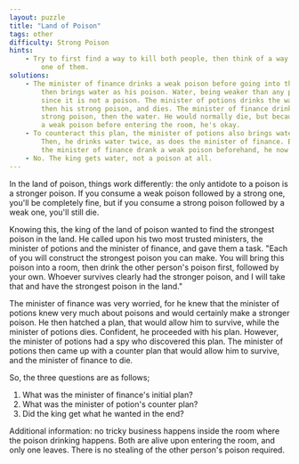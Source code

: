 ```yaml
---
layout: puzzle
title: "Land of Poison"
tags: other
difficulty: Strong Poison
hints:
    - Try to first find a way to kill both people, then think of a way to save
        one of them.
solutions:
    - The minister of finance drinks a weak poison before going into the room,
        then brings water as his poison. Water, being weaker than any poison,
        since it is not a poison. The minister of potions drinks the water,
        then his strong poison, and dies. The minister of finance drinks the
        strong poison, then the water. He would normally die, but because he drank
        a weak poison before entering the room, he's okay.
    - To counteract this plan, the minister of potions also brings water.
        Then, he drinks water twice, as does the minister of finance. But since
        the minister of finance drank a weak poison beforehand, he now dies.
    - No. The king gets water, not a poison at all.
---
```


In the land of poison, things work differently: the only antidote to a poison
is a stronger poison. If you consume a weak poison followed by a strong one,
you'll be completely fine, but if you consume a strong poison followed by a weak
one, you'll still die.

<!--more-->

Knowing this, the king of the land of poison wanted to find the strongest poison
in the land. He called upon his two most trusted ministers, the minister of potions
and the minister of finance, and gave them a task. "Each of you will construct
the strongest poison you can make. You will bring this poison into a room, then
drink the other person's poison first, followed by your own. Whoever survives
clearly had the stronger poison, and I will take that and have the strongest poison
in the land."

The minister of finance was very worried, for he knew that the minister of potions
knew very much about poisons and would certainly make a stronger poison. He then
hatched a plan, that would allow him to survive, while the minister of potions dies.
Confident, he proceeded with his plan. However, the minister of potions had a spy
who discovered this plan. The minister of potions then came up with a counter plan
that would allow him to survive, and the minister of finance to die.

So, the three questions are as follows;

1. What was the minister of finance's initial plan?
2. What was the minister of potion's counter plan?
3. Did the king get what he wanted in the end?

Additional information: no tricky business happens inside the room where the poison
drinking happens. Both are alive upon entering the room, and only one leaves.
There is no stealing of the other person's poison required.
